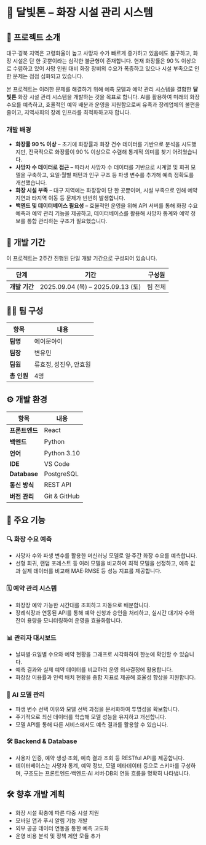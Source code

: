 # 🌙 달빛톤 – 화장 시설 관리 시스템

## 📝 프로젝트 소개

대구·경북 지역은 고령화율이 높고 사망자 수가 빠르게 증가하고 있음에도 불구하고, 화장 시설은 단 한 곳뿐이라는 심각한 불균형이 존재합니다. 현재 화장률은 90 % 이상으로 수렴하고 있어 사망 인원 대비 화장 장비의 수요가 폭증하고 있으나 시설 부족으로 인한 문제는 점점 심화되고 있습니다.  

본 프로젝트는 이러한 문제를 해결하기 위해 예측 모델과 예약 관리 시스템을 결합한 **달빛톤** 화장 시설 관리 시스템을 개발하는 것을 목표로 합니다. AI를 활용하여 미래의 화장 수요를 예측하고, 효율적인 예약 배분과 운영을 지원함으로써 유족과 장례업체의 불편을 줄이고, 지역사회의 장례 인프라를 최적화하고자 합니다.

### 개발 배경

- **화장률 90 % 이상** – 초기에 화장률과 화장 건수 데이터를 기반으로 분석을 시도했지만, 전국적으로 화장률이 90 % 이상으로 수렴해 통계적 의미를 찾기 어려웠습니다.
- **사망자 수 데이터로 접근** – 따라서 사망자 수 데이터를 기반으로 시계열 및 회귀 모델을 구축하고, 요일·월별 패턴과 인구 구조 등 파생 변수를 추가해 예측 정확도를 개선했습니다.
- **화장 시설 부족** – 대구 지역에는 화장장이 단 한 곳뿐이며, 시설 부족으로 인해 예약 지연과 타지역 이동 등 문제가 빈번히 발생합니다.
- **백엔드 및 데이터베이스 필요성** – 효율적인 운영을 위해 API 서버를 통해 화장 수요 예측과 예약 관리 기능을 제공하고, 데이터베이스를 활용해 사망자 통계와 예약 정보를 통합 관리하는 구조가 필요했습니다.

## 📆 개발 기간

이 프로젝트는 2주간 진행된 단일 개발 기간으로 구성되어 있습니다.

| 단계 | 기간 | 구성원 |
|------|------|------|
| **개발 기간** | 2025.09.04 (목) – 2025.09.13 (토) | 팀 전체 |

## 🧑‍💻 팀 구성

| 항목 | 내용 |
|------|------|
| **팀명** | 에이문아이 |
| **팀장** | 변유민 |
| **팀원** | 류효정, 성진우, 안효원 |
| **총 인원** | 4명 |

## ⚙️ 개발 환경

| 항목 | 내용 |
|------|------|
| **프론트엔드** | React |
| **백엔드** | Python |
| **언어** | Python 3.10 |
| **IDE** | VS Code |
| **Database** | PostgreSQL |
| **통신 방식** | REST API |
| **버전 관리** | Git & GitHub |

## 📌 주요 기능

### 🔍 화장 수요 예측

- 사망자 수와 파생 변수를 활용한 머신러닝 모델로 일·주간 화장 수요를 예측합니다.
- 선형 회귀, 랜덤 포레스트 등 여러 모델을 비교하여 최적 모델을 선정하고, 예측 값과 실제 데이터를 비교해 MAE·RMSE 등 성능 지표를 제공합니다.

### 🗓 예약 관리 시스템

- 화장장 예약 가능한 시간대를 조회하고 자동으로 배분합니다.
- 장례식장과 연동된 API를 통해 예약 신청과 승인을 처리하고, 실시간 대기자 수와 잔여 용량을 모니터링하여 운영을 효율화합니다.

### 📊 관리자 대시보드

- 날짜별·요일별 수요와 예약 현황을 그래프로 시각화하여 한눈에 확인할 수 있습니다.
- 예측 결과와 실제 예약 데이터를 비교하여 운영 의사결정에 활용합니다.
- 화장장 이용률과 인력 배치 현황을 종합 지표로 제공해 효율성 향상을 지원합니다.

### 🧠 AI 모델 관리

- 파생 변수 선택 이유와 모델 선택 과정을 문서화하여 투명성을 확보합니다.
- 주기적으로 최신 데이터를 학습해 모델 성능을 유지하고 개선합니다.
- 모델 API를 통해 다른 서비스에서도 예측 결과를 활용할 수 있습니다.

### 🛠 Backend & Database

- 사용자 인증, 예약 생성·조회, 예측 결과 조회 등 RESTful API를 제공합니다.
- 데이터베이스는 사망자 통계, 예약 정보, 모델 메타데이터 등으로 스키마를 구성하며, 구조도는 프론트엔드·백엔드·AI 서버·DB의 연동 흐름을 명확히 나타냅니다.

## 🛠 향후 개발 계획

- 화장 시설 확충에 따른 다중 시설 지원
- 모바일 앱과 푸시 알림 기능 개발
- 외부 공공 데이터 연동을 통한 예측 고도화
- 운영 비용 분석 및 정책 제안 모듈 추가
